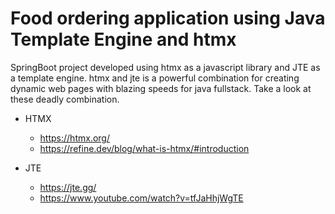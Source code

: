 # Food ordering application using Java Template Engine and htmx
SpringBoot project developed using htmx as a javascript library and JTE as a template engine.
htmx and jte is a powerful combination for creating dynamic web pages with blazing speeds for java fullstack. 
Take a look at these deadly combination.

- HTMX
    -  https://htmx.org/
    -  https://refine.dev/blog/what-is-htmx/#introduction

-  JTE
    -  https://jte.gg/
    -  https://www.youtube.com/watch?v=tfJaHhjWgTE


